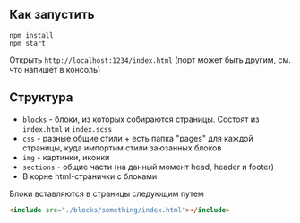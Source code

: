 ## Как запустить

```
npm install
npm start
```

Открыть `http://localhost:1234/index.html` (порт может быть другим, см. что напишет в консоль)

## Структура

- `blocks` - блоки, из которых собираются страницы. Состоят из `index.html` и `index.scss`
- `css` - разные общие стили + есть папка "pages" для каждой страницы, куда импортим стили заюзанных блоков
- `img` - картинки, иконки
- `sections` - общие части (на данный момент head, header и footer)
- В корне html-странички с блоками

Блоки вставляются в страницы следующим путем
```html
<include src="./blocks/something/index.html"></include>
```
